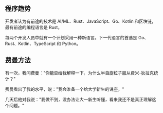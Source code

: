 
## 程序趋势

开发者认为有前途的技术是 AI/ML、Rust、JavaScript、Go、Kotlin 和区块链，最有前途的编程语言是 Rust。

每两个开发人员中就有一个计划采用一种新语言。下一代语言的首选是 Go、Rust、Kotlin、TypeScript 和 Python。

## 费曼方法
有一次，我问费曼："你能否给我解释一下，为什么半自旋粒子服从费米-狄拉克统计？"

费曼看出了我的水平，说："我会准备一个给大学新生的讲座。"

几天后他对我说："我做不到，没办法让大一新生听懂，看来我还不是真正理解这个问题。"
